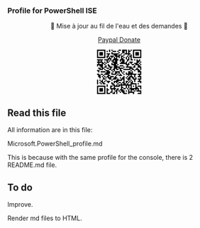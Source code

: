 ### Profile for PowerShell ISE

<div style="text-align: center;">&#128679; Mise à jour au fil de l'eau et des demandes &#128679;

[Paypal Donate](https://www.paypal.com/donate/?business=5LX8QALBQH58U&no_recurring=0&currency_code=EUR)

</div>

<img style="display: block; margin: auto; width:100px" alt="My PayPal QR code" src="https://github.com/VFD/VFD/blob/main/PayPalMe_QRcode.png">

## Read this file

All information are in this file:

Microsoft.PowerShell_profile.md

This is because with the same profile for the console, there is 2 README.md file.

## To do

Improve.

Render md files to HTML.
